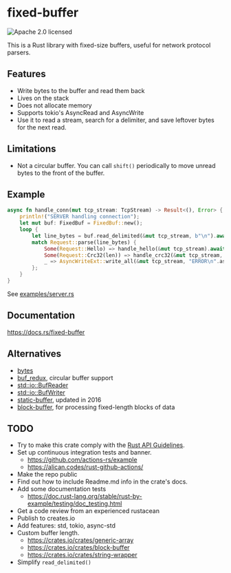 # fixed-buffer
![Apache 2.0 licensed](https://img.shields.io/github/license/leonhard-llc/fixed-buffer-rs)

This is a Rust library with fixed-size buffers, useful for network protocol parsers.

## Features
- Write bytes to the buffer and read them back
- Lives on the stack
- Does not allocate memory
- Supports tokio's AsyncRead and AsyncWrite
- Use it to read a stream, search for a delimiter, and save leftover bytes for the next read.

## Limitations
- Not a circular buffer.
  You can call `shift()` periodically to move unread bytes to the front of the buffer.

## Example
```rust
async fn handle_conn(mut tcp_stream: TcpStream) -> Result<(), Error> {
    println!("SERVER handling connection");
    let mut buf: FixedBuf = FixedBuf::new();
    loop {
        let line_bytes = buf.read_delimited(&mut tcp_stream, b"\n").await?;
        match Request::parse(line_bytes) {
            Some(Request::Hello) => handle_hello(&mut tcp_stream).await?,
            Some(Request::Crc32(len)) => handle_crc32(&mut tcp_stream, &mut buf, len).await?,
            _ => AsyncWriteExt::write_all(&mut tcp_stream, "ERROR\n".as_bytes()).await?,
        };
    }
}
```
See [examples/server.rs](examples/server.rs)

## Documentation
https://docs.rs/fixed-buffer

## Alternatives
- [bytes](https://docs.rs/bytes/0.5.6/bytes/index.html)
- [buf_redux](https://crates.io/crates/buf_redux), circular buffer support
- [std::io::BufReader](https://doc.rust-lang.org/std/io/struct.BufReader.html)
- [std::io::BufWriter](https://doc.rust-lang.org/std/io/struct.BufWriter.html)
- [static-buffer](https://crates.io/crates/static-buffer), updated in 2016
- [block-buffer](https://crates.io/crates/block-buffer), for processing fixed-length blocks of data

## TODO
- Try to make this crate comply with the [Rust API Guidelines](https://rust-lang.github.io/api-guidelines/).
- Set up continuous integration tests and banner.
  - https://github.com/actions-rs/example
  - https://alican.codes/rust-github-actions/
- Make the repo public
- Find out how to include Readme.md info in the crate's docs.
- Add some documentation tests
  - https://doc.rust-lang.org/stable/rust-by-example/testing/doc_testing.html
- Get a code review from an experienced rustacean
- Publish to creates.io
- Add features: std, tokio, async-std
- Custom buffer length.
  - https://crates.io/crates/generic-array
  - https://crates.io/crates/block-buffer
  - https://crates.io/crates/string-wrapper
- Simplify `read_delimited()`
